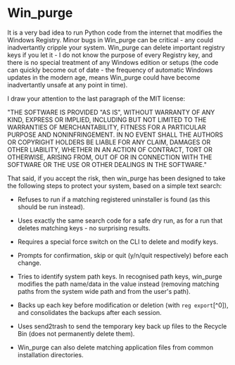 # Win_purge

It is a very bad idea to run Python code from the internet that modifies the Windows Registry.  Minor bugs in Win_purge can be critical - any could inadvertantly cripple your system.  Win_purge can delete important registry keys if you let it - I do not know the purpose of every Registry key, and there is no special treatment of any Windows edition or setups (the code can quickly become out of date - the frequency of automatic Windows updates in the modern age, means Win_purge could have become inadvertantly unsafe at any point in time).  

I draw your attention to the last paragraph of the MIT license:

"THE SOFTWARE IS PROVIDED "AS IS", WITHOUT WARRANTY OF ANY KIND, EXPRESS OR
IMPLIED, INCLUDING BUT NOT LIMITED TO THE WARRANTIES OF MERCHANTABILITY,
FITNESS FOR A PARTICULAR PURPOSE AND NONINFRINGEMENT. IN NO EVENT SHALL THE
AUTHORS OR COPYRIGHT HOLDERS BE LIABLE FOR ANY CLAIM, DAMAGES OR OTHER
LIABILITY, WHETHER IN AN ACTION OF CONTRACT, TORT OR OTHERWISE, ARISING FROM,
OUT OF OR IN CONNECTION WITH THE SOFTWARE OR THE USE OR OTHER DEALINGS IN THE
SOFTWARE."


That said, if you accept the risk, then win_purge has been designed to take the following steps to protect your system, based on a simple text search:

 - Refuses to run if a matching registered uninstaller is found (as this should be run instead).
 - Uses exactly the same search code for a safe dry run, as for a run that deletes matching keys - no surprising results.
 - Requires a special force switch on the CLI to delete and modify keys.
 - Prompts for confirmation, skip or quit (y/n/quit respectively) before each change.
 - Tries to identify system path keys.  In recognised path keys, win_purge modifies the path name/data in the value instead (removing matching paths from the system wide path and from the user's path).  
 - Backs up each key before modification or deletion (with `reg export`[^0]), and consolidates the backups after each session.
 - Uses send2trash to send the temporary key back up files to the Recycle Bin (does not permanently delete them).

 - Win_purge can also delete matching application files from common installation directories.

 <!-- - Tested? -->
